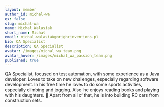 ```yaml
---
layout: member
author_id: michal-wa
ex: false
slug: michal-wa
name: Michał Walasiak
short_name: Michał
email: michal.walasiak@brightinventions.pl
bio: QA Specialist
description: QA Specialist
avatar: /images/michal_wa_team.png
avatar_hover: /images/michal_wa_passion_team.png
published: true
---
```

QA Specialist, focused on test automation, with some experience as a Java developer. Loves to take on new challenges, especially regarding software development. In his free time he loves to do some sports activities, especially climbing and jogging. Also, he enjoys reading books and playing with his daughters. 🙂 Apart from all of that, he is into building RC cars from construction sets.